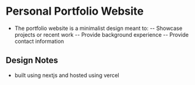# Personal Portfolio Website
- The portfolio website is a minimalist design meant to:
-- Showcase projects or recent work
-- Provide background experience
-- Provide contact information

## Design Notes
- built using nextjs and hosted using vercel
